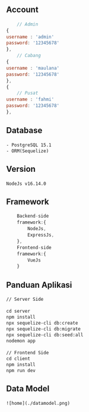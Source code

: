 ## Account
```js
    // Admin 
{
username : 'admin'
password: '12345678'
},
    // Cabang
{
username : 'maulana'
password: '12345678'
},
{
    // Pusat
username : 'fahmi'
password: '12345678'
},

```
## Database 
    - PostgreSQL 15.1
    - ORM(Sequelize)

## Version
    NodeJs v16.14.0

## Framework
```js
    Backend-side 
    framework:{
        NodeJs,
        ExpressJs,
    },
    Frontend-side
    framework:{
        VueJs
    }
```

## Panduan Aplikasi
  
    // Server Side

    cd server
    npm install
    npx sequelize-cli db:create
    npx sequelize-cli db:migrate
    npx sequelize-cli db:seed:all
    nodemon app

    // Frontend Side
    cd client
    npm install
    npm run dev


## Data Model
    ![home](./datamodel.png)



